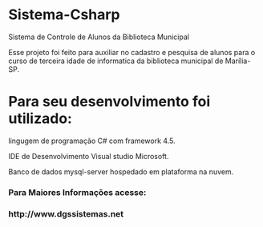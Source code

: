# Sistema-Csharp

Sistema de Controle de Alunos da Biblioteca Municipal

Esse projeto foi feito para auxiliar no cadastro e pesquisa de alunos para o
curso de terceira idade de informatica da biblioteca municipal de Marília-SP.

<H1>Para seu desenvolvimento foi utilizado:</H1>

 <p>lingugem de programação C# com framework 4.5.</p> 
 <p>IDE de Desenvolvimento Visual studio Microsoft.</p> 
 <p>Banco de dados mysql-server hospedado em plataforma na nuvem.</p>
 
 <H3>Para Maiores Informações acesse:<H3>
   http://www.dgssistemas.net  
  
